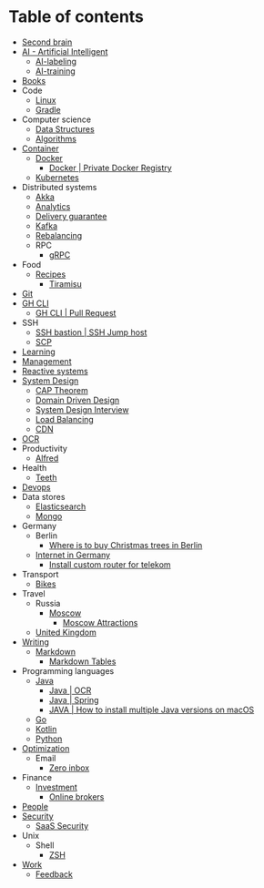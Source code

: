 # Table of contents
* [Second brain](second-brain)
* [AI - Artificial Intelligent](ai)
  * [AI-labeling](ai/labeling.md)
  * [AI-training](ai/training.md)
* [Books](books)
* Code
  * [Linux](code/linux.md)
  * [Gradle](code/gradle.md)
* Computer science
  * [Data Structures](computer-science/data-structures)
  * [Algorithms](computer-science/algorithms)
* [Container](container)
  * [Docker](container/docker)
    * [Docker | Private Docker Registry](container/docker/private-docker-registry.md)
  * [Kubernetes](container/kubernetes) 
* Distributed systems
  * [Akka](distributed-systems/akka.md) 
  * [Analytics](distributed-systems/analytics)
  * [Delivery guarantee](distributed-systems/delivery-guarantee.md)
  * [Kafka](distributed-systems/kafka.md)
  * [Rebalancing](distributed-systems/rebalancing.md)
  * RPC
    * [gRPC](distributed-systems/rpc/grpc.md)
* Food
  * [Recipes](food/recipes)
    * [Tiramisu](food/recipes/tiramisu.md)
* [Git](git)
* [GH CLI](gh-cli)
  * [GH CLI | Pull Request](gh-cli/gh-cli-pr.md)
* SSH
  * [SSH bastion | SSH Jump host](ssh/ssh-jump-host.md)
  * [SCP](ssh/scp.md)
* [Learning](learning)
* [Management](management)
* [Reactive systems](reactive-systems)
* [System Design](system-design)
  * [CAP Theorem](system-design/cap.md)
  * [Domain Driven Design](system-design/ddd.md)
  * [System Design Interview](system-design/interview.md)
  * [Load Balancing](system-design/load-balancing.md)
  * [CDN](system-design/cdn.md)
* [OCR](ocr)
* Productivity
  * [Alfred](productivity/alfred)
* Health
  * [Teeth](health/teeth.md)
* [Devops](devops)
* Data stores
  * [Elasticsearch](database/elasticsearch)
  * [Mongo](database/mongo)
* Germany
  * Berlin
    * [Where is to buy Christmas trees in Berlin](germany/berlin/christmas-tree.md)
  * [Internet in Germany](germany/internet)
    * [Install custom router for telekom](germany/internet/telekom-install-custom-router.md)
* Transport
  * [Bikes](transport/bikes)
* Travel
  * Russia
    * [Moscow](travel/russia/moscow)
      * [Moscow Attractions](travel/russia/moscow/attraction)
  * [United Kingdom](travel/uk)
* [Writing](writing)
  * [Markdown](writing/markdown)
    * [Markdown Tables](writing/markdown/tables.md)
* Programming languages
  * [Java](programming-languages/java)
    * [Java | OCR](programming-languages/java/ocr)
    * [Java | Spring](programming-languages/java/spring)
    * [JAVA | How to install multiple Java versions on macOS](programming-languages/java/install-multiple-java-versions.md)
  * [Go](programming-languages/go)
  * [Kotlin](programming-languages/kotlin)
  * [Python](programming-languages/python)
* [Optimization](optimization)
  * Email
    * [Zero inbox](optimization/email/zero-inbox.md)
* Finance
  * [Investment](finance/investment)
    * [Online brokers](finance/investment/online-brokers.md)
* [People](people)
* [Security](security)
  * [SaaS Security](security/saas-security.md)
* Unix
  * Shell
    * [ZSH](unix/shell/zsh.md) 
* [Work](work)
  * [Feedback](work/feedback.md)
